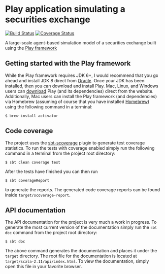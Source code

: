 # Play application simulating a securities exchange

[![Build Status](https://travis-ci.org/davidrpugh/play-securities-exchange.svg?branch=master)](https://travis-ci.org/davidrpugh/play-securities-exchange)
[![Coverage Status](https://coveralls.io/repos/davidrpugh/play-securities-exchange/badge.svg?branch=master)](https://coveralls.io/r/davidrpugh/play-securities-exchange?branch=master)

A large-scale agent-based simulation model of a securities exchange built using the [Play framework](https://www.playframework.com/)

## Getting started with the Play framework

While the Play framework requires JDK 6+, I would recommend that you go ahead and install JDK 8 direct from [Oracle](http://www.oracle.com/technetwork/java/javase/downloads/jdk8-downloads-2133151.html). Once your JDK has been installed, then you can download and install Play. Mac, Linux, and Windows users can [download](https://www.playframework.com/download) Play (and its dependencies) direct from the website.   
Additionally, Mac users can install the Play framework (and dependencies) via Homebrew (assuming of course that you have installed [Homebrew](http://brew.sh/)) using the following command in a terminal:

    $ brew install activator

## Code coverage
The project uses the [sbt-scoverage](https://github.com/scoverage/sbt-scoverage) plugin to generate test coverage statistics. To run the tests with coverage enabled simply run the following command in a terminal from the project root directory:

    $ sbt clean coverage test

After the tests have finished you can then run

    $ sbt coverageReport

to generate the reports. The generated code coverage reports can be found inside `target/scoverage-report`.

## API documentation

The API documentation for the project is very much a work in progress. To generate the most current version of the documentation simply run the `sbt doc` command from the project root directory:

    $ sbt doc
    
The above command generates the documentation and places it under the `target` directory. The root file for the documentation is located at `target/scala-2.11/api/index.html`. To view the documentation, simply open this file in your favorite browser. 

